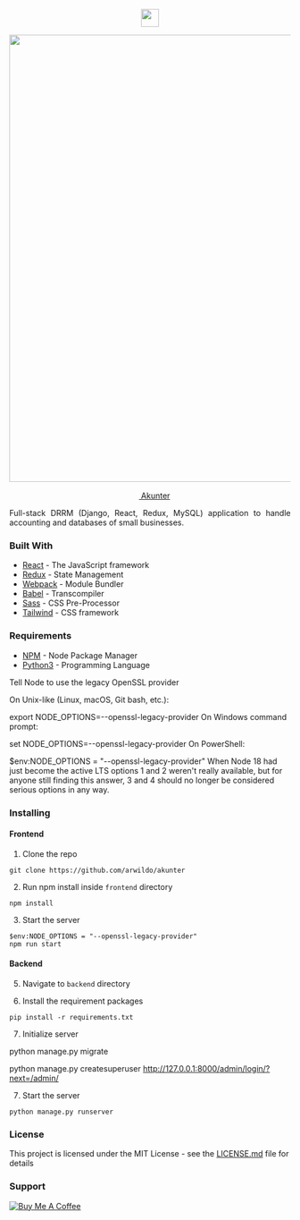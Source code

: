 <p align=center><a href="https://arwildo.com/akunter/"><img src="https://raw.githubusercontent.com/arwildo/akunter/master/frontend/src/images/akunter-logo.png" width="32"></img></a></p> 
<p align=center> 
  <img src="https://raw.githubusercontent.com/arwildo/akunter/master/frontend/src/images/akunter.png" width="800">
</p>
<p align=center> 
  <a href="https://arwildo.com/akunter/"><img src="https://arwildo.com/akunter/logo.ico" width="16"></img> Akunter</a>
 </p>

<p style="text-align: justify;">
Full-stack DRRM (Django, React, Redux, MySQL) application to handle accounting and databases of small businesses. 
</p>

### Built With

* [React](https://reactjs.org/) - The JavaScript framework
* [Redux](https://redux.js.org/) - State Management
* [Webpack](https://webpack.js.org/) - Module Bundler
* [Babel](https://babeljs.io/) - Transcompiler
* [Sass](https://sass-lang.com/) - CSS Pre-Processor
* [Tailwind](https://tailwindcss.com/) - CSS framework

### Requirements
* [NPM](https://www.npmjs.com/) - Node Package Manager
* [Python3](https://reactjs.org/) - Programming Language


 Tell Node to use the legacy OpenSSL provider

On Unix-like (Linux, macOS, Git bash, etc.):

export NODE_OPTIONS=--openssl-legacy-provider
On Windows command prompt:

set NODE_OPTIONS=--openssl-legacy-provider
On PowerShell:

$env:NODE_OPTIONS = "--openssl-legacy-provider"
When Node 18 had just become the active LTS options 1 and 2 weren't really available, but for anyone still finding this answer, 3 and 4 should no longer be considered serious options in any way.

### Installing

#### Frontend

1. Clone the repo

```
git clone https://github.com/arwildo/akunter
```

2. Run npm install inside `frontend` directory

```
npm install
```

3. Start the server

```
$env:NODE_OPTIONS = "--openssl-legacy-provider" 
npm run start
```

#### Backend

5. Navigate to `backend` directory

6. Install the requirement packages

```
pip install -r requirements.txt
```

7. Initialize server

python manage.py migrate 


python manage.py createsuperuser
http://127.0.0.1:8000/admin/login/?next=/admin/

7. Start the server

```
python manage.py runserver
```


### License

This project is licensed under the MIT License - see the [LICENSE.md](LICENSE.md) file for details


### Support

<a href="https://www.buymeacoffee.com/Arwildo " target="_blank"><img src="https://www.buymeacoffee.com/assets/img/custom_images/white_img.png" alt="Buy Me A Coffee" style="height: auto !important;width: auto !important;" ></a>
